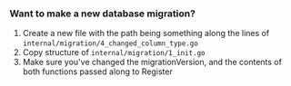 ### Want to make a new database migration?

1. Create a new file with the path being something along the lines of `internal/migration/4_changed_column_type.go`
2. Copy structure of `internal/migration/1_init.go`
3. Make sure you've changed the migrationVersion, and the contents of both functions passed along to Register

